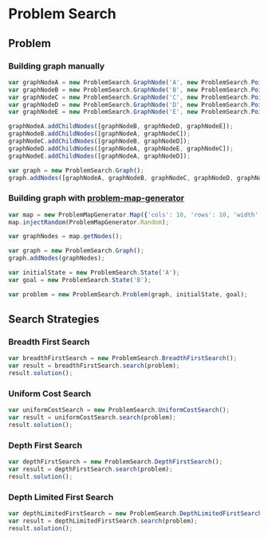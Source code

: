 # Problem Search

## Problem



### Building graph manually
```javascript
var graphNodeA = new ProblemSearch.GraphNode('A', new ProblemSearch.Point(2, 2), new ProblemSearch.Point(20, 20));
var graphNodeB = new ProblemSearch.GraphNode('B', new ProblemSearch.Point(1, 1), new ProblemSearch.Point(10, 10));
var graphNodeC = new ProblemSearch.GraphNode('C', new ProblemSearch.Point(2, 1), new ProblemSearch.Point(20, 10));
var graphNodeD = new ProblemSearch.GraphNode('D', new ProblemSearch.Point(3, 1), new ProblemSearch.Point(30, 10));
var graphNodeE = new ProblemSearch.GraphNode('E', new ProblemSearch.Point(3, 2), new ProblemSearch.Point(30, 20));

graphNodeA.addChildNodes([graphNodeB, graphNodeD, graphNodeE]);
graphNodeB.addChildNodes([graphNodeA, graphNodeC]);
graphNodeC.addChildNodes([graphNodeB, graphNodeD]);
graphNodeD.addChildNodes([graphNodeA, graphNodeE, graphNodeC]);
graphNodeE.addChildNodes([graphNodeA, graphNodeD]);

var graph = new ProblemSearch.Graph();
graph.addNodes([graphNodeA, graphNodeB, graphNodeC, graphNodeD, graphNodeE]);
```

### Building graph with [problem-map-generator](https://github.com/marcbreitung/problem-map-generator)
```javascript
var map = new ProblemMapGenerator.Map({'cols': 10, 'rows': 10, 'width': 1000, 'height': 1000});
map.injectRandom(ProblemMapGenerator.Random);

var graphNodes = map.getNodes();

var graph = new ProblemSearch.Graph();
graph.addNodes(graphNodes);
```

```javascript
var initialState = new ProblemSearch.State('A');
var goal = new ProblemSearch.State('B');

var problem = new ProblemSearch.Problem(graph, initialState, goal);
```
## Search Strategies

### Breadth First Search
```javascript
var breadthFirstSearch = new ProblemSearch.BreadthFirstSearch();
var result = breadthFirstSearch.search(problem);
result.solution();
```
### Uniform Cost Search
```javascript
var uniformCostSearch = new ProblemSearch.UniformCostSearch();
var result = uniformCostSearch.search(problem);
result.solution();
```

### Depth First Search
```javascript
var depthFirstSearch = new ProblemSearch.DepthFirstSearch();
var result = depthFirstSearch.search(problem);
result.solution();
```

### Depth Limited First Search
```javascript
var depthLimitedFirstSearch = new ProblemSearch.DepthLimitedFirstSearch();
var result = depthLimitedFirstSearch.search(problem);
result.solution();
```